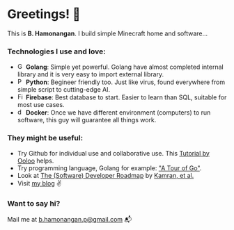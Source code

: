 # Greetings! 👋

This is **B. Hamonangan**. I build simple Minecraft home and software...

### Technologies I use and love:

- <a href="https://www.go.dev/" title="Golang"><img src="https://github.com/get-icon/geticon/raw/master/icons/go.svg" alt="Golang" width="15px" height="15px"></a> __Golang__: Simple yet powerful. Golang have almost completed internal library and it is very easy to import external library.
- <a href="https://www.python.org/" title="Python"><img src="https://github.com/get-icon/geticon/raw/master/icons/python.svg" alt="Python" width="15px" height="15px"></a> __Python__: Begineer friendly too. Just like virus, found everywhere from simple script to cutting-edge AI.
- <a href="https://www.firebase.com/" title="Firebase"><img src="https://github.com/get-icon/geticon/raw/master/icons/firebase.svg" alt="Firebase" width="15px" height="15px"></a> __Firebase__: Best database to start. Easier to learn than SQL, suitable for most use cases.
- <a href="https://www.docker.com/" title="docker"><img src="https://github.com/get-icon/geticon/raw/master/icons/docker-icon.svg" alt="docker" width="15px" height="15px"></a> __Docker__: Once we have different environment (computers) to run software, this guy will guarantee all things work.

### They might be useful:

- Try Github for individual use and collaborative use. This [Tutorial by Ooloo](https://ooloo.io/project/github-flow/git-workflows) helps.
- Try programming language, Golang for example: ["A Tour of Go"](https://go.dev/tour/welcome/1).
- Look at [The (Software) Developer Roadmap](https://roadmap.sh/) by [Kamran, et al.](https://github.com/kamranahmedse)
- Visit [my blog](https://hamonangann.github.io) :v:

### Want to say hi?
Mail me at [b.hamonangan.p@gmail.com](mailto:b.hamonangan.p@gmail.com) 📬
<!--
**hamonangann/hamonangann** is a ✨ _special_ ✨ repository because its `README.md` (this file) appears on your GitHub profile.

Here are some ideas to get you started:

- 🔭 I’m currently working on ...
- 🌱 I’m currently learning ...
- 👯 I’m looking to collaborate on ...
- 🤔 I’m looking for help with ...
- 💬 Ask me about ...
- 📫 How to reach me: ...
- 😄 Pronouns: ...
- ⚡ Fun fact: ...
-->
